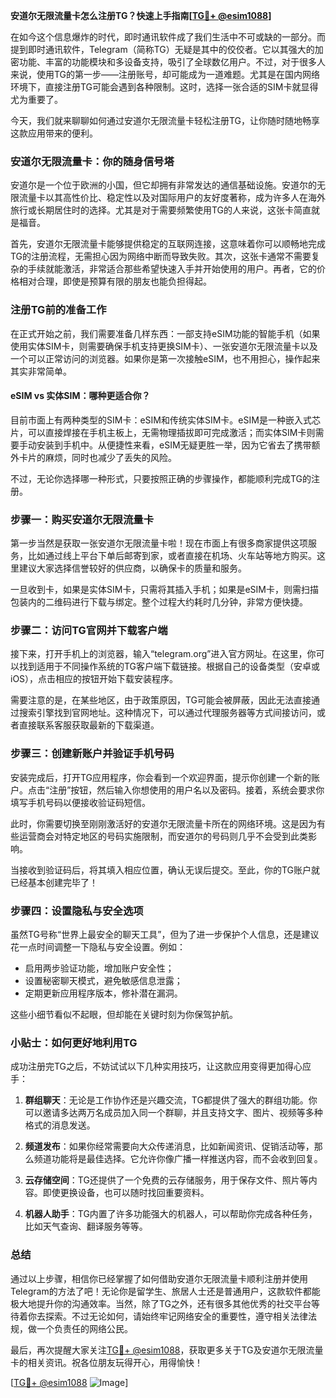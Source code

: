 **安道尔无限流量卡怎么注册TG？快速上手指南[[TG💪+ @esim1088](https://t.me/s/esim1088)]**

在如今这个信息爆炸的时代，即时通讯软件成了我们生活中不可或缺的一部分。而提到即时通讯软件，Telegram（简称TG）无疑是其中的佼佼者。它以其强大的加密功能、丰富的功能模块和多设备支持，吸引了全球数亿用户。不过，对于很多人来说，使用TG的第一步——注册账号，却可能成为一道难题。尤其是在国内网络环境下，直接注册TG可能会遇到各种限制。这时，选择一张合适的SIM卡就显得尤为重要了。

今天，我们就来聊聊如何通过安道尔无限流量卡轻松注册TG，让你随时随地畅享这款应用带来的便利。

### 安道尔无限流量卡：你的随身信号塔

安道尔是一个位于欧洲的小国，但它却拥有非常发达的通信基础设施。安道尔的无限流量卡以其高性价比、稳定性以及对国际用户的友好度著称，成为许多人在海外旅行或长期居住时的选择。尤其是对于需要频繁使用TG的人来说，这张卡简直就是福音。

首先，安道尔无限流量卡能够提供稳定的互联网连接，这意味着你可以顺畅地完成TG的注册流程，无需担心因为网络中断而导致失败。其次，这张卡通常不需要复杂的手续就能激活，非常适合那些希望快速入手并开始使用的用户。再者，它的价格相对合理，即使是预算有限的朋友也能负担得起。

### 注册TG前的准备工作

在正式开始之前，我们需要准备几样东西：一部支持eSIM功能的智能手机（如果使用实体SIM卡，则需要确保手机支持更换SIM卡）、一张安道尔无限流量卡以及一个可以正常访问的浏览器。如果你是第一次接触eSIM，也不用担心，操作起来其实非常简单。

#### eSIM vs 实体SIM：哪种更适合你？

目前市面上有两种类型的SIM卡：eSIM和传统实体SIM卡。eSIM是一种嵌入式芯片，可以直接焊接在手机主板上，无需物理插拔即可完成激活；而实体SIM卡则需要手动安装到手机中。从便捷性来看，eSIM无疑更胜一举，因为它省去了携带额外卡片的麻烦，同时也减少了丢失的风险。

不过，无论你选择哪一种形式，只要按照正确的步骤操作，都能顺利完成TG的注册。

### 步骤一：购买安道尔无限流量卡

第一步当然是获取一张安道尔无限流量卡啦！现在市面上有很多商家提供这项服务，比如通过线上平台下单后邮寄到家，或者直接在机场、火车站等地方购买。这里建议大家选择信誉较好的供应商，以确保卡的质量和服务。

一旦收到卡，如果是实体SIM卡，只需将其插入手机；如果是eSIM卡，则需扫描包装内的二维码进行下载与绑定。整个过程大约耗时几分钟，非常方便快捷。

### 步骤二：访问TG官网并下载客户端

接下来，打开手机上的浏览器，输入“telegram.org”进入官方网址。在这里，你可以找到适用于不同操作系统的TG客户端下载链接。根据自己的设备类型（安卓或iOS），点击相应的按钮开始下载安装程序。

需要注意的是，在某些地区，由于政策原因，TG可能会被屏蔽，因此无法直接通过搜索引擎找到官网地址。这种情况下，可以通过代理服务器等方式间接访问，或者直接联系客服获取最新的下载渠道。

### 步骤三：创建新账户并验证手机号码

安装完成后，打开TG应用程序，你会看到一个欢迎界面，提示你创建一个新的账户。点击“注册”按钮，然后输入你想使用的用户名以及密码。接着，系统会要求你填写手机号码以便接收验证码短信。

此时，你需要切换至刚刚激活好的安道尔无限流量卡所在的网络环境。这是因为有些运营商会对特定地区的号码实施限制，而安道尔的号码则几乎不会受到此类影响。

当接收到验证码后，将其填入相应位置，确认无误后提交。至此，你的TG账户就已经基本创建完毕了！

### 步骤四：设置隐私与安全选项

虽然TG号称“世界上最安全的聊天工具”，但为了进一步保护个人信息，还是建议花一点时间调整一下隐私与安全设置。例如：

- 启用两步验证功能，增加账户安全性；
- 设置秘密聊天模式，避免敏感信息泄露；
- 定期更新应用程序版本，修补潜在漏洞。

这些小细节看似不起眼，但却能在关键时刻为你保驾护航。

### 小贴士：如何更好地利用TG

成功注册完TG之后，不妨试试以下几种实用技巧，让这款应用变得更加得心应手：

1. **群组聊天**：无论是工作协作还是兴趣交流，TG都提供了强大的群组功能。你可以邀请多达两万名成员加入同一个群聊，并且支持文字、图片、视频等多种格式的消息发送。
   
2. **频道发布**：如果你经常需要向大众传递消息，比如新闻资讯、促销活动等，那么频道功能将是最佳选择。它允许你像广播一样推送内容，而不会收到回复。
   
3. **云存储空间**：TG还提供了一个免费的云存储服务，用于保存文件、照片等内容。即使更换设备，也可以随时找回重要资料。

4. **机器人助手**：TG内置了许多功能强大的机器人，可以帮助你完成各种任务，比如天气查询、翻译服务等等。

### 总结

通过以上步骤，相信你已经掌握了如何借助安道尔无限流量卡顺利注册并使用Telegram的方法了吧！无论你是留学生、旅居人士还是普通用户，这款软件都能极大地提升你的沟通效率。当然，除了TG之外，还有很多其他优秀的社交平台等待着你去探索。不过无论如何，请始终牢记网络安全的重要性，遵守相关法律法规，做一个负责任的网络公民。

最后，再次提醒大家关注[TG💪+ @esim1088](https://t.me/s/esim1088)，获取更多关于TG及安道尔无限流量卡的相关资讯。祝各位朋友玩得开心，用得愉快！

[[TG💪+ @esim1088](https://t.me/s/esim1088) ![Image](https://i.postimg.cc/4NQfJmqS/Snipaste-2025-05-13-00-14-12.png)]